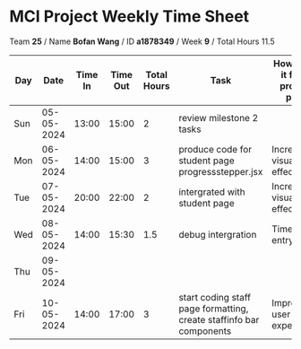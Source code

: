# MCI Project Weekly Time Sheet

Team **25** / Name **Bofan Wang** / ID **a1878349** / Week **9** / Total Hours 11.5

| Day | Date       | Time In | Time Out | Total Hours | Task | How does it fit to project plan | Outcome/Next action |
| --- | ---------- | ------- | -------- | ----------- | ---- | ------------------------------- | ------------------- |
| Sun | 05-05-2024 |  13:00  |  15:00   | 2           |review milestone 2 tasks |  | continue to coding |
| Mon | 06-05-2024 |  14:00  |  15:00   | 3           |produce code for student page progressstepper.jsx | Increase visual effects | continue |
| Tue | 07-05-2024 | 20:00   | 22:00    | 2         | intergrated with student page|Increase visual effects | need to debug with other member|
| Wed | 08-05-2024 |  14:00  |  15:30   |  1.5           | debug intergration  | Timesheet entry | tested and done |
| Thu | 09-05-2024 |    |         |        |  | |
| Fri | 10-05-2024 | 14:00   | 17:00    | 3           | start coding staff page formatting, create staffinfo bar components| Improve user experience| tested and done |

